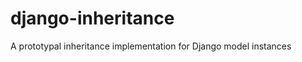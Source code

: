 django-inheritance
==================

A prototypal inheritance implementation for Django model instances
